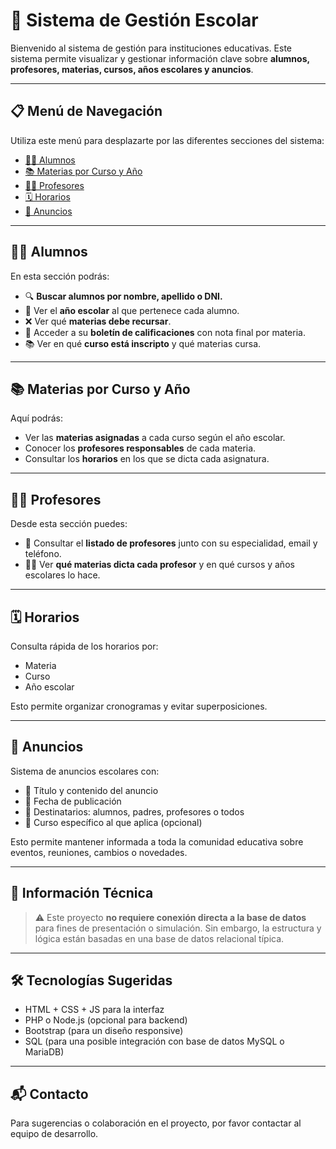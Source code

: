 # 🏫 Sistema de Gestión Escolar

Bienvenido al sistema de gestión para instituciones educativas. Este sistema permite visualizar y gestionar información clave sobre **alumnos, profesores, materias, cursos, años escolares y anuncios**.

---

## 📋 Menú de Navegación

Utiliza este menú para desplazarte por las diferentes secciones del sistema:

- [👨‍🎓 Alumnos](#-alumnos)
- [📚 Materias por Curso y Año](#-materias-por-curso-y-año)
- [👩‍🏫 Profesores](#-profesores)
- [🗓️ Horarios](#-horarios)
- [📢 Anuncios](#-anuncios)

---

## 👨‍🎓 Alumnos

En esta sección podrás:

- 🔍 **Buscar alumnos por nombre, apellido o DNI.**
- 📆 Ver el **año escolar** al que pertenece cada alumno.
- ❌ Ver qué **materias debe recursar**.
- 📑 Acceder a su **boletín de calificaciones** con nota final por materia.
- 📚 Ver en qué **curso está inscripto** y qué materias cursa.

---

## 📚 Materias por Curso y Año

Aquí podrás:

- Ver las **materias asignadas** a cada curso según el año escolar.
- Conocer los **profesores responsables** de cada materia.
- Consultar los **horarios** en los que se dicta cada asignatura.

---

## 👩‍🏫 Profesores

Desde esta sección puedes:

- 📖 Consultar el **listado de profesores** junto con su especialidad, email y teléfono.
- 👨‍🏫 Ver **qué materias dicta cada profesor** y en qué cursos y años escolares lo hace.

---

## 🗓️ Horarios

Consulta rápida de los horarios por:

- Materia
- Curso
- Año escolar

Esto permite organizar cronogramas y evitar superposiciones.

---

## 📢 Anuncios

Sistema de anuncios escolares con:

- 📰 Título y contenido del anuncio
- 📅 Fecha de publicación
- 👥 Destinatarios: alumnos, padres, profesores o todos
- 🏫 Curso específico al que aplica (opcional)

Esto permite mantener informada a toda la comunidad educativa sobre eventos, reuniones, cambios o novedades.

---

## 📌 Información Técnica

> ⚠️ Este proyecto **no requiere conexión directa a la base de datos** para fines de presentación o simulación. Sin embargo, la estructura y lógica están basadas en una base de datos relacional típica.

---

## 🛠️ Tecnologías Sugeridas

- HTML + CSS + JS para la interfaz
- PHP o Node.js (opcional para backend)
- Bootstrap (para un diseño responsive)
- SQL (para una posible integración con base de datos MySQL o MariaDB)

---

## 📬 Contacto

Para sugerencias o colaboración en el proyecto, por favor contactar al equipo de desarrollo.

